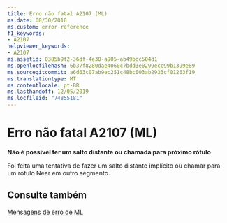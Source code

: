 ```yaml
---
title: Erro não fatal A2107 (ML)
ms.date: 08/30/2018
ms.custom: error-reference
f1_keywords:
- A2107
helpviewer_keywords:
- A2107
ms.assetid: 0385b9f2-36df-4e30-a905-ab49bdc504d1
ms.openlocfilehash: 6b37f8280dae4060c7bdd3e0299ecc99b1399e89
ms.sourcegitcommit: a6d63c07ab9ec251c48bc003ab2933cf01263f19
ms.translationtype: MT
ms.contentlocale: pt-BR
ms.lasthandoff: 12/05/2019
ms.locfileid: "74855181"
---
```

# <a name="ml-nonfatal-error-a2107"></a>Erro não fatal A2107 (ML)

**Não é possível ter um salto distante ou chamada para próximo rótulo**

Foi feita uma tentativa de fazer um salto distante implícito ou chamar para um rótulo Near em outro segmento.

## <a name="see-also"></a>Consulte também

[Mensagens de erro de ML](../../assembler/masm/ml-error-messages.md)<br/>